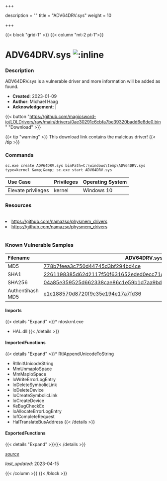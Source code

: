 +++

description = ""
title = "ADV64DRV.sys"
weight = 10

+++


{{< block "grid-1" >}}
{{< column "mt-2 pt-1">}}


# ADV64DRV.sys ![:inline](/images/twitter_verified.png) 


### Description

ADV64DRV.sys is a vulnerable driver and more information will be added as found.

- **Created**: 2023-01-09
- **Author**: Michael Haag
- **Acknowledgement**:  | [](https://twitter.com/)


{{< button "https://github.com/magicsword-io/LOLDrivers/raw/main/drivers/0ae30291c6cbfa7be39320badd6e8de0.bin" "Download" >}}

{{< tip "warning" >}}
This download link contains the malcious driver!
{{< /tip >}}

### Commands

```
sc.exe create ADV64DRV.sys binPath=C:\windows\temp\ADV64DRV.sys type=kernel &amp;&amp; sc.exe start ADV64DRV.sys
```

| Use Case | Privileges | Operating System | 
|:---- | ---- | ---- |
| Elevate privileges | kernel | Windows 10 |

### Resources
<br>
<li><a href=" https://github.com/namazso/physmem_drivers"> https://github.com/namazso/physmem_drivers</a></li>
<li><a href="https://github.com/namazso/physmem_drivers">https://github.com/namazso/physmem_drivers</a></li>
<br>

### Known Vulnerable Samples

| Filename | ADV64DRV.sys |
|:---- | ---- | 
| MD5 | <a href="https://www.virustotal.com/gui/file/778b7feea3c750d44745d3bf294bd4ce">778b7feea3c750d44745d3bf294bd4ce</a> |
| SHA1 | <a href="https://www.virustotal.com/gui/file/2261198385d62d2117f50f631652eded0ecc71db">2261198385d62d2117f50f631652eded0ecc71db</a> |
| SHA256 | <a href="https://www.virustotal.com/gui/file/04a85e359525d662338cae86c1e59b1d7aa9bd12b920e8067503723dc1e03162">04a85e359525d662338cae86c1e59b1d7aa9bd12b920e8067503723dc1e03162</a> |
| Authentihash MD5 | <a href="https://www.virustotal.com/gui/search/authentihash%e1c188570d8720f9c35e194e17a7fd36">e1c188570d8720f9c35e194e17a7fd36</a> || Authentihash SHA1 | <a href="https://www.virustotal.com/gui/search/authentihash%ca6b0d932e5ac9dbe1242aca48ba93a14cf9d151">ca6b0d932e5ac9dbe1242aca48ba93a14cf9d151</a> || Authentihash SHA256 | <a href="https://www.virustotal.com/gui/search/authentihash%b2b37ef379ada79d2abe78375312bfcd4b518139bc525a522c2a6329ba097cc4">b2b37ef379ada79d2abe78375312bfcd4b518139bc525a522c2a6329ba097cc4</a> || Publisher | FUJITSU LIMITED || Signature | FUJITSU LIMITED , VeriSign Class 3 Code Signing 2004 CA, VeriSign Class 3 Public Primary CA   || Date | 01:30 AM 08/29/2006 || Company | FUJITSU LIMITED. || Product | MicrosoftR WindowsR Operating System || OriginalFilename | ADV64DRV.sys |
#### Imports
{{< details "Expand" >}}* ntoskrnl.exe
* HAL.dll
{{< /details >}}
#### ImportedFunctions
{{< details "Expand" >}}* RtlAppendUnicodeToString
* RtlInitUnicodeString
* MmUnmapIoSpace
* MmMapIoSpace
* IoWriteErrorLogEntry
* IoDeleteSymbolicLink
* IoDeleteDevice
* IoCreateSymbolicLink
* IoCreateDevice
* KeBugCheckEx
* IoAllocateErrorLogEntry
* IofCompleteRequest
* HalTranslateBusAddress
{{< /details >}}
#### ExportedFunctions
{{< details "Expand" >}}{{< /details >}}



[*source*](https://github.com/magicsword-io/LOLDrivers/tree/main/yaml/adv64drv.yaml)

*last_updated:* 2023-04-15








{{< /column >}}
{{< /block >}}
